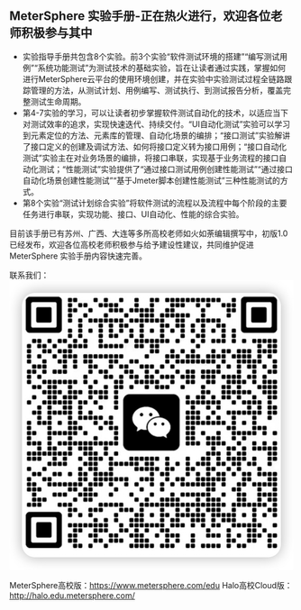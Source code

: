 ## MeterSphere 实验手册-正在热火进行，欢迎各位老师积极参与其中
* 实验指导手册共包含8个实验。前3个实验“软件测试环境的搭建”“编写测试用例”“系统功能测试”为测试技术的基础实验，旨在让读者通过实践，掌握如何进行MeterSphere云平台的使用环境创建，并在实验中实验测试过程全链路跟踪管理的方法，从测试计划、用例编写、测试执行、到测试报告分析，覆盖完整测试生命周期。
* 第4-7实验的学习，可以让读者初步掌握软件测试自动化的技术，以适应当下对测试效率的追求，实现快速迭代、持续交付。“UI自动化测试”实验可以学习到元素定位的方法、元素库的管理、自动化场景的编排；“接口测试”实验解讲了接口定义的创建及调试方法、如何将接口定义转为接口用例；“接口自动化测试”实验主在对业务场景的编排，将接口串联，实现基于业务流程的接口自动化测试；“性能测试”实验提供了“通过接口测试用例创建性能测试”“通过接口自动化场景创建性能测试”“基于Jmeter脚本创建性能测试”三种性能测试的方式。
* 第8个实验“测试计划综合实验”将软件测试的流程以及流程中每个阶段的主要任务进行串联，实现功能、接口、UI自动化、性能的综合实验。

目前该手册已有苏州、广西、大连等多所高校老师如火如荼编辑撰写中，初版1.0已经发布，欢迎各位高校老师积极参与给予建设性建议，共同维护促进MeterSphere 实验手册内容快速完善。

联系我们：
![](assets/16794634784156.jpg)

MeterSphere高校版：https://www.metersphere.com/edu
Halo高校Cloud版：http://halo.edu.metersphere.com/

